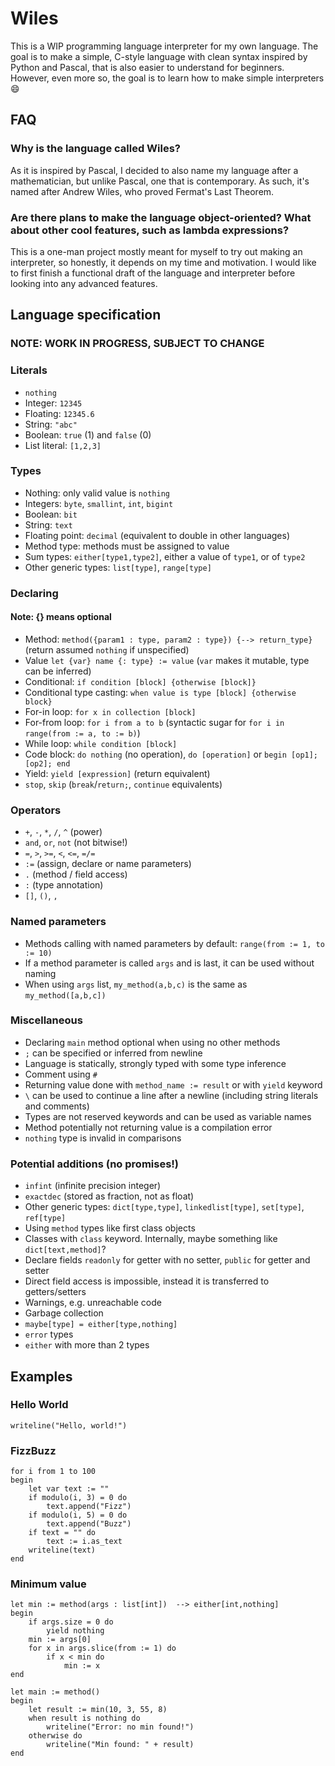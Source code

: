 # Wiles

This is a WIP programming language interpreter for my own language. The goal is to make a simple, C-style language with clean syntax inspired by Python and Pascal, that is also easier to understand for beginners. However, even more so, the goal is to learn how to make simple interpreters 😄

## FAQ
### Why is the language called Wiles?
As it is inspired by Pascal, I decided to also name my language after a mathematician, but unlike Pascal, one that is contemporary. As such, it's named after Andrew Wiles, who proved Fermat's Last Theorem.

### Are there plans to make the language object-oriented? What about other cool features, such as lambda expressions?
This is a one-man project mostly meant for myself to try out making an interpreter, so honestly, it depends on my time and motivation. I would like to first finish a functional draft of the language and interpreter before looking into any advanced features.

## Language specification
### NOTE: WORK IN PROGRESS, SUBJECT TO CHANGE

### Literals

- `nothing`
- Integer: `12345`
- Floating: `12345.6`
- String: `"abc"`
- Boolean: `true` (1) and `false` (0)
- List literal: `[1,2,3]`

### Types
- Nothing: only valid value is `nothing`
- Integers: `byte`, `smallint`, `int`, `bigint`
- Boolean: `bit`
- String: `text`
- Floating point: `decimal` (equivalent to double in other languages)
- Method type: methods must be assigned to value
- Sum types: `either[type1,type2]`, either a value of `type1`, or of `type2`
- Other generic types: `list[type]`, `range[type]`

### Declaring
#### Note: {} means optional
- Method: `method({param1 : type, param2 : type}) {--> return_type}` (return assumed `nothing` if unspecified)
- Value `let {var} name {: type} := value` (`var` makes it mutable, type can be inferred)
- Conditional: `if condition [block] {otherwise [block]}`
- Conditional type casting: `when value is type [block] {otherwise block}`
- For-in loop: `for x in collection [block]`
- For-from loop: `for i from a to b` (syntactic sugar for `for i in range(from := a, to := b)`)
- While loop: `while condition [block]`
- Code block: `do nothing` (no operation), `do [operation]` or `begin [op1];[op2]; end`
- Yield: `yield [expression]` (return equivalent)
- `stop`, `skip` (`break`/`return;`, `continue` equivalents)

### Operators
- `+`, `-`, `*`, `/`, `^` (power)
- `and`, `or`, `not` (not bitwise!)
- `=`, `>`, `>=`, `<`, `<=`, `=/=`
- `:=` (assign, declare or name parameters)
- `.` (method / field access)
- `:` (type annotation)
- `[]`, `()`, `,`

### Named parameters
- Methods calling with named parameters by default: `range(from := 1, to := 10)`
- If a method parameter is called `args` and is last, it can be used without naming
- When using `args` list, `my_method(a,b,c)` is the same as `my_method([a,b,c])`

### Miscellaneous
- Declaring `main` method optional when using no other methods
- `;` can be specified or inferred from newline
- Language is statically, strongly typed with some type inference
- Comment using `#`
- Returning value done with `method_name := result` or with `yield` keyword
- `\` can be used to continue a line after a newline (including string literals and comments)
- Types are not reserved keywords and can be used as variable names
- Method potentially not returning value is a compilation error
- `nothing` type is invalid in comparisons

### Potential additions (no promises!)
- `infint` (infinite precision integer)
- `exactdec` (stored as fraction, not as float)
- Other generic types: `dict[type,type]`, `linkedlist[type]`, `set[type]`, `ref[type]`
- Using `method` types like first class objects 
- Classes with `class` keyword. Internally, maybe something like `dict[text,method]`?
- Declare fields `readonly` for getter with no setter, `public` for getter and setter
- Direct field access is impossible, instead it is transferred to getters/setters
- Warnings, e.g. unreachable code
- Garbage collection
- `maybe[type] = either[type,nothing]`
- `error` types
- `either` with more than 2 types

## Examples
### Hello World
```
writeline("Hello, world!")
```
### FizzBuzz
```
for i from 1 to 100
begin
    let var text := ""
    if modulo(i, 3) = 0 do
        text.append("Fizz")
    if modulo(i, 5) = 0 do
        text.append("Buzz")
    if text = "" do
        text := i.as_text
    writeline(text)
end 
```
### Minimum value

```
let min := method(args : list[int])  --> either[int,nothing]
begin
    if args.size = 0 do
        yield nothing
    min := args[0]
    for x in args.slice(from := 1) do
        if x < min do
            min := x
end

let main := method()
begin
    let result := min(10, 3, 55, 8)
    when result is nothing do
        writeline("Error: no min found!")
    otherwise do
        writeline("Min found: " + result)
end
```

